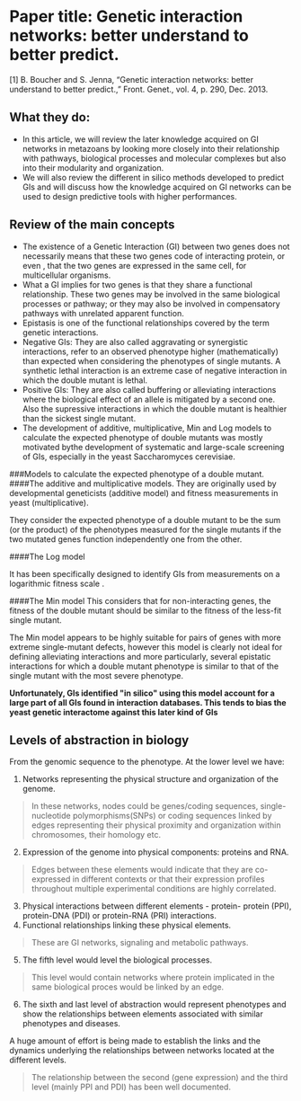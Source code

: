 # Paper title: Genetic interaction networks: better understand to better predict.
[1] B. Boucher and S. Jenna, “Genetic interaction networks: better understand to better predict.,” Front. Genet., vol. 4, p. 290, Dec. 2013.


## What they do:
* In this article, we will review the later knowledge acquired on GI networks in metazoans by looking more closely into their relationship with pathways, biological processes and molecular complexes but also into their modularity and organization.
* We will also review the different in silico methods developed to predict GIs and will discuss how the knowledge acquired on GI networks can be used to design predictive tools with higher performances.

## Review of the main concepts
* The existence of a Genetic Interaction (GI) between two genes does not necessarily means that these two genes code of interacting protein, or even , that the two genes are expressed in the same cell, for multicellular organisms.
* What a GI implies for two genes is that they share a functional relationship. These two genes may be involved in the same biological processes or pathway; or they may also be involved in compensatory pathways with unrelated apparent function.
* Epistasis is one of the functional relationships covered by the term genetic interactions.
* Negative GIs: They are also called aggravating or synergistic interactions, refer to an observed phenotype higher (mathematically) than expected when considering the phenotypes of single mutants. A synthetic lethal interaction is an extreme case of negative interaction in which the double mutant is lethal.
* Positive GIs: They are also called buffering or alleviating interactions where the biological effect of an allele is mitigated by a second one. Also the supressive interactions in which the double mutant is healthier than the sickest single mutant.
* The development of additive, multiplicative, Min and Log
models to calculate the expected phenotype of double mutants was mostly motivated bythe development of systematic and large-scale
screening of GIs, especially in the yeast Saccharomyces cerevisiae.

###Models to calculate the expected phenotype of a double mutant.
 ####The additive and multiplicative models.
 They are originally used by developmental geneticists (additive model) and fitness measurements in yeast (multiplicative).

 They consider the expected phenotype of a double mutant to be the sum (or the product) of the phenotypes measured for the single mutants if the two mutated genes function independently one from the other.

 ####The Log model

 It has been specifically designed to identify GIs from measurements on a logarithmic fitness scale .

 ####The Min model
 This considers that for non-interacting genes, the fitness of the double mutant should be similar to the fitness of the less-fit single mutant.

The Min model appears to be highly suitable for pairs of genes with more extreme single-mutant defects, however this model is clearly not ideal for defining alleviating interactions and more particularly, several epistatic interactions for which a double mutant phenotype is similar to that of the single mutant with the most severe phenotype.

**Unfortunately, GIs identified "in silico" using this model account for a large part of all GIs found in interaction databases. This tends to bias the yeast genetic interactome against this later kind of GIs**

## Levels of abstraction in biology

From the genomic sequence to the phenotype.
At the lower level we have:
1. Networks representing the physical structure and organization of the genome.
  > In these networks, nodes could be genes/coding sequences, single-nucleotide polymorphisms(SNPs) or coding sequences linked by edges representing their physical proximity and organization within chromosomes, their homology etc.

2.  Expression of the genome into physical components: proteins and RNA.
  > Edges between these elements would indicate that they are co-expressed in different contexts or that their expression profiles throughout multiple experimental conditions are highly correlated.

3. Physical interactions between different elements - protein- protein (PPI), protein-DNA (PDI) or protein-RNA (PRI) interactions.
4.  Functional relationships linking these physical elements.
  > These are GI networks, signaling and metabolic pathways.
5.  The fifth level would level the biological processes.
  > This level would contain networks where protein implicated in the same biological proces would be linked by an edge.

6.  The sixth and last level of abstraction would represent phenotypes and show the relationships between elements associated with similar phenotypes and diseases.

A huge amount of effort is being made to establish the links and the dynamics underlying the relationships between networks located at the different levels.
  > The relationship between the second (gene expression) and the third level (mainly PPI and PDI) has been well documented.
